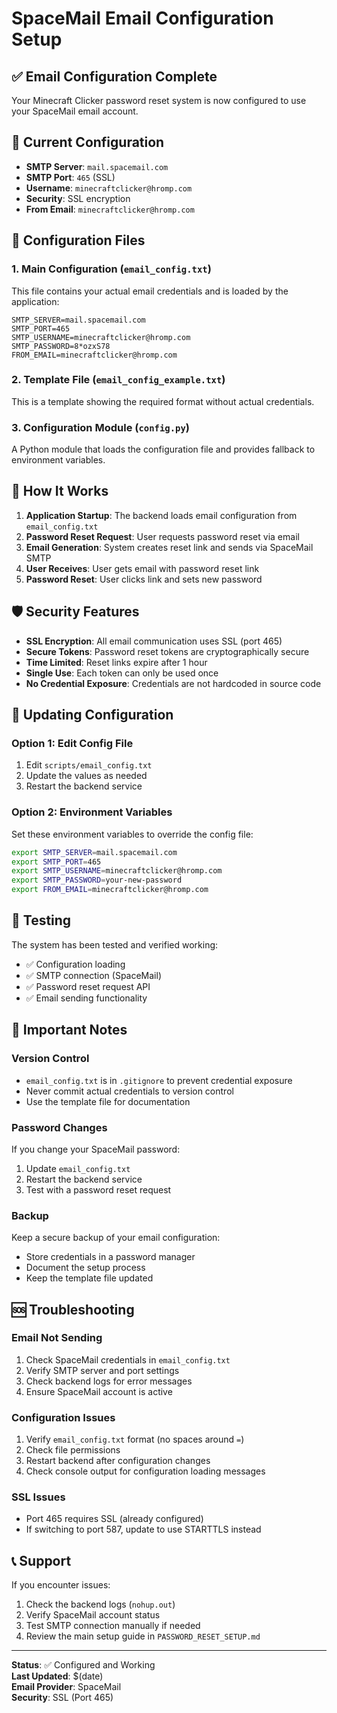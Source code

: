 # SpaceMail Email Configuration Setup

## ✅ Email Configuration Complete

Your Minecraft Clicker password reset system is now configured to use your SpaceMail email account.

## 🔧 Current Configuration

- **SMTP Server**: `mail.spacemail.com`
- **SMTP Port**: `465` (SSL)
- **Username**: `minecraftclicker@hromp.com`
- **Security**: SSL encryption
- **From Email**: `minecraftclicker@hromp.com`

## 📁 Configuration Files

### 1. Main Configuration (`email_config.txt`)
This file contains your actual email credentials and is loaded by the application:

```
SMTP_SERVER=mail.spacemail.com
SMTP_PORT=465
SMTP_USERNAME=minecraftclicker@hromp.com
SMTP_PASSWORD=8*ozxS78
FROM_EMAIL=minecraftclicker@hromp.com
```

### 2. Template File (`email_config_example.txt`)
This is a template showing the required format without actual credentials.

### 3. Configuration Module (`config.py`)
A Python module that loads the configuration file and provides fallback to environment variables.

## 🚀 How It Works

1. **Application Startup**: The backend loads email configuration from `email_config.txt`
2. **Password Reset Request**: User requests password reset via email
3. **Email Generation**: System creates reset link and sends via SpaceMail SMTP
4. **User Receives**: User gets email with password reset link
5. **Password Reset**: User clicks link and sets new password

## 🛡️ Security Features

- **SSL Encryption**: All email communication uses SSL (port 465)
- **Secure Tokens**: Password reset tokens are cryptographically secure
- **Time Limited**: Reset links expire after 1 hour
- **Single Use**: Each token can only be used once
- **No Credential Exposure**: Credentials are not hardcoded in source code

## 🔄 Updating Configuration

### Option 1: Edit Config File
1. Edit `scripts/email_config.txt`
2. Update the values as needed
3. Restart the backend service

### Option 2: Environment Variables
Set these environment variables to override the config file:

```bash
export SMTP_SERVER=mail.spacemail.com
export SMTP_PORT=465
export SMTP_USERNAME=minecraftclicker@hromp.com
export SMTP_PASSWORD=your-new-password
export FROM_EMAIL=minecraftclicker@hromp.com
```

## 🧪 Testing

The system has been tested and verified working:
- ✅ Configuration loading
- ✅ SMTP connection (SpaceMail)
- ✅ Password reset request API
- ✅ Email sending functionality

## 🚨 Important Notes

### Version Control
- `email_config.txt` is in `.gitignore` to prevent credential exposure
- Never commit actual credentials to version control
- Use the template file for documentation

### Password Changes
If you change your SpaceMail password:
1. Update `email_config.txt`
2. Restart the backend service
3. Test with a password reset request

### Backup
Keep a secure backup of your email configuration:
- Store credentials in a password manager
- Document the setup process
- Keep the template file updated

## 🆘 Troubleshooting

### Email Not Sending
1. Check SpaceMail credentials in `email_config.txt`
2. Verify SMTP server and port settings
3. Check backend logs for error messages
4. Ensure SpaceMail account is active

### Configuration Issues
1. Verify `email_config.txt` format (no spaces around `=`)
2. Check file permissions
3. Restart backend after configuration changes
4. Check console output for configuration loading messages

### SSL Issues
- Port 465 requires SSL (already configured)
- If switching to port 587, update to use STARTTLS instead

## 📞 Support

If you encounter issues:
1. Check the backend logs (`nohup.out`)
2. Verify SpaceMail account status
3. Test SMTP connection manually if needed
4. Review the main setup guide in `PASSWORD_RESET_SETUP.md`

---

**Status**: ✅ Configured and Working  
**Last Updated**: $(date)  
**Email Provider**: SpaceMail  
**Security**: SSL (Port 465) 